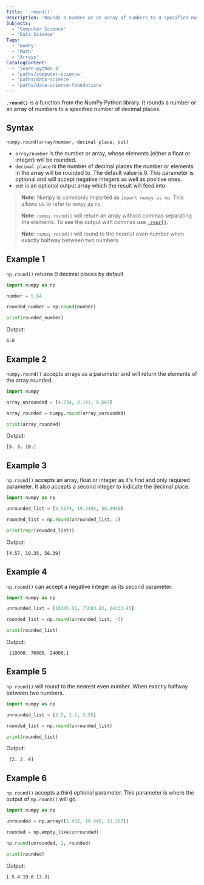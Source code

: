 ```yaml
---
Title: '.round()'
Description: 'Rounds a number or an array of numbers to a specified number of decimal places.'
Subjects:
  - 'Computer Science'
  - 'Data Science'
Tags:
  - 'NumPy'
  - 'Math'
  - 'Arrays'
CatalogContent:
  - 'learn-python-3'
  - 'paths/computer-science'
  - 'paths/data-science'
  - 'paths/data-science-foundations'
---
```


**`.round()`** is a function from the NumPy Python library. It rounds a number or an array of numbers to a specified number of decimal places.

## Syntax

```psuedo
numpy.round(array/number, decimal place, out)
```

- `array/number` is the number or array, whose elements (either a float or integer) will be rounded.
- `decimal place` is the number of decimal places the number or elements in the array will be rounded to. The default value is 0. This parameter is optional and will accept negative integers as well as positive ones.
- `out` is an optional output array which the result will feed into.

> **Note:** Numpy is commonly imported as `import numpy as np`. This allows us to refer to `numpy` as `np`.
> 
> **Note:** `numpy.round()` will return an array without commas separating the elements. To see the output with commas use [`.repr()`](https://github.com/Codecademy/docs/blob/main/content/python/concepts/built-in-functions/terms/repr/repr.md).
>
> **Note:** `numpy.round()` will round to the nearest even number when exactly halfway between two numbers. 

## Example 1

`np.round()` returns 0 decimal places by default

```py
import numpy as np

number = 5.64

rounded_number = np.round(number)

print(rounded_number)

```
Output: 
```shell
6.0
```
## Example 2

`numpy.round()` accepts arrays as a parameter and will return the elements of the array rounded. 

```py
import numpy 

array_unrounded = [4.734, 3.141, 9.567]

array_rounded = numpy.round(array_unrounded)

print(array_rounded)
```

Output:
```shell
[5. 3. 10.]
```

## Example 3

`np.round()` accepts an array, float or integer as it's first and only required parameter. It also accepts a second integer to indicate the decimal place.

```py
import numpy as np

unrounded_list = [4.5674, 19.3455, 56.3946]

rounded_list = np.round(unrounded_list, 2)

print(repr(rounded_list))
```

Output:
```shell
[4.57, 19.35, 56.39]
```

## Example 4

`np.round()` can accept a negative integer as its second parameter.

```py
import numpy as np

unrounded_list = [10345.65, 75693.93, 24333.45]

rounded_list = np.round(unrounded_list, -3)

print(rounded_list)
```
Output:
```shell
 [10000. 76000. 24000.]
 ```

## Example 5
`np.round()` will round to the nearest even number. When exactly halfway between two numbers.

```py
import numpy as np

unrounded_list = [2.5, 1.5, 3.55]

rounded_list = np.round(unrounded_list)

print(rounded_list)
```
Output:
```shell
 [2. 2. 4]
```

## Example 6
`np.round()` accepts a third optional parameter. This parameter is where the output of `np.round()` will go. 

```py
import numpy as np

unrounded = np.array([5.432, 19.846, 13.267])

rounded = np.empty_like(unrounded)

np.round(unrounded, 1, rounded)

print(rounded)
```
Output:
```shell
[ 5.4 19.8 13.3]
```